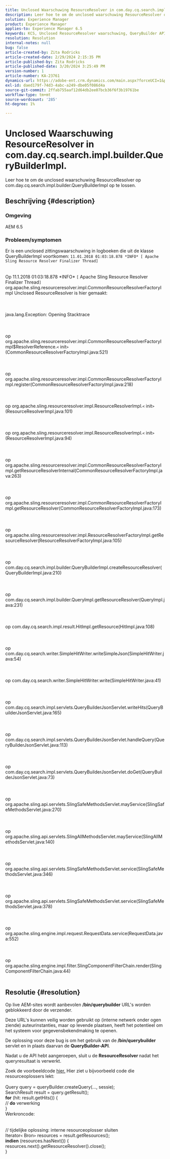 ```yaml
---
title: Unclosed Waarschuwing ResourceResolver in com.day.cq.search.impl.builder.QueryBuilderImpl.
description: Leer hoe te om de unclosed waarschuwing ResourceResolver op com.day.cq.search.impl.builder.QueryBuilderImpl op te lossen.
solution: Experience Manager
product: Experience Manager
applies-to: Experience Manager 6.5
keywords: KCS, Unclosed ResourceResolver waarschuwing, QueryBuilder API, AEM 6.5
resolution: Resolution
internal-notes: null
bug: false
article-created-by: Zita Rodricks
article-created-date: 2/29/2024 2:15:35 PM
article-published-by: Zita Rodricks
article-published-date: 3/20/2024 3:25:49 PM
version-number: 1
article-number: KA-23761
dynamics-url: https://adobe-ent.crm.dynamics.com/main.aspx?forceUCI=1&pagetype=entityrecord&etn=knowledgearticle&id=3cffbcfd-0cd7-ee11-9079-6045bd006ce9
exl-id: daed179f-74d3-4abc-a249-dbe05f086d4a
source-git-commit: 2ffab755aaf12d64db2ee07bcb36f6f3b19761be
workflow-type: tm+mt
source-wordcount: '285'
ht-degree: 1%

---
```


# Unclosed Waarschuwing ResourceResolver in com.day.cq.search.impl.builder.QueryBuilderImpl.


Leer hoe te om de unclosed waarschuwing ResourceResolver op com.day.cq.search.impl.builder.QueryBuilderImpl op te lossen.

## Beschrijving {#description}


### Omgeving

AEM 6.5

### Probleem/symptomen

Er is een unclosed zittingswaarschuwing in logboeken die uit de klasse QueryBuilderImpl voortkomen: `11.01.2018 01:03:18.878 *INFO* [ Apache Sling Resource Resolver Finalizer Thread]`
<br><br><br>Op 11.1.2018 01:03:18.878 \*INFO\* `[` Apache Sling Resource Resolver Finalizer Thread`]`  org.apache.sling.resourceresolver.impl.CommonResourceResolverFactoryImpl Unclosed ResourceResolver is hier gemaakt: <br><br><br><br>java.lang.Exception: Opening Stacktrace<br><br><br><br>op org.apache.sling.resourceresolver.impl.CommonResourceResolverFactoryImpl$ResolverReference.`<` init`>` (CommonResourceResolverFactoryImpl.java:521)<br><br><br><br>op org.apache.sling.resourceresolver.impl.CommonResourceResolverFactoryImpl.register(CommonResourceResolverFactoryImpl.java:218)<br><br><br><br>op org.apache.sling.resourceresolver.impl.ResourceResolverImpl.`<` init`>` (ResourceResolverImpl.java:101)<br><br><br><br>op org.apache.sling.resourceresolver.impl.ResourceResolverImpl.`<` init`>` (ResourceResolverImpl.java:94)<br><br><br><br>op org.apache.sling.resourceresolver.impl.CommonResourceResolverFactoryImpl.getResourceResolverInternal(CommonResourceResolverFactoryImpl.java:263)<br><br><br><br>op org.apache.sling.resourceresolver.impl.CommonResourceResolverFactoryImpl.getResourceResolver(CommonResourceResolverFactoryImpl.java:173)<br><br><br><br>op org.apache.sling.resourceresolver.impl.ResourceResolverFactoryImpl.getResourceResolver(ResourceResolverFactoryImpl.java:105)<br><br><br><br>op com.day.cq.search.impl.builder.QueryBuilderImpl.createResourceResolver(QueryBuilderImpl.java:210)<br><br><br><br>op com.day.cq.search.impl.builder.QueryImpl.getResourceResolver(QueryImpl.java:231)<br><br><br><br>op com.day.cq.search.impl.result.HitImpl.getResource(HitImpl.java:108)<br><br><br><br>op com.day.cq.search.writer.SimpleHitWriter.writeSimpleJson(SimpleHitWriter.java:54)<br><br><br><br>op com.day.cq.search.writer.SimpleHitWriter.write(SimpleHitWriter.java:41)<br><br><br><br>op com.day.cq.search.impl.servlets.QueryBuilderJsonServlet.writeHits(QueryBuilderJsonServlet.java:165)<br><br><br><br>op com.day.cq.search.impl.servlets.QueryBuilderJsonServlet.handleQuery(QueryBuilderJsonServlet.java:113)<br><br><br><br>op com.day.cq.search.impl.servlets.QueryBuilderJsonServlet.doGet(QueryBuilderJsonServlet.java:73)<br><br><br><br>op org.apache.sling.api.servlets.SlingSafeMethodsServlet.mayService(SlingSafeMethodsServlet.java:270)<br><br><br><br>op org.apache.sling.api.servlets.SlingAllMethodsServlet.mayService(SlingAllMethodsServlet.java:140)<br><br><br><br>op org.apache.sling.api.servlets.SlingSafeMethodsServlet.service(SlingSafeMethodsServlet.java:346)<br><br><br><br>op org.apache.sling.api.servlets.SlingSafeMethodsServlet.service(SlingSafeMethodsServlet.java:378)<br><br><br><br>op org.apache.sling.engine.impl.request.RequestData.service(RequestData.java:552)<br><br><br><br>op org.apache.sling.engine.impl.filter.SlingComponentFilterChain.render(SlingComponentFilterChain.java:44)<br><br>

## Resolutie {#resolution}


Op live AEM-sites wordt aanbevolen <b>/bin/querybuilder</b> URL&#39;s worden geblokkeerd door de verzender.

Deze URL&#39;s kunnen veilig worden gebruikt op (interne netwerk onder ogen ziende) auteurinstanties, maar op levende plaatsen, heeft het potentieel om het systeem voor gegevensbekendmaking te openen.

De oplossing voor deze bug is om het gebruik van de<b> /bin/querybuilder</b> servlet en in plaats daarvan de <b>QueryBuilder-API</b>.

Nadat u de API hebt aangeroepen, sluit u de <b>ResourceResolver </b>nadat het queryresultaat is verwerkt.

Zoek de voorbeeldcode [hier.](https://github.com/Adobe-Consulting-Services/acs-aem-samples/blob/master/bundle/src/main/java/com/adobe/acs/samples/search/querybuilder/impl/SampleQueryBuilder.java#L195) Hier ziet u bijvoorbeeld code die resourceoplossers lekt:
<br> <br>Query query = queryBuilder.createQuery(..., sessie);<br>SearchResult result = query.getResult();<br><b>for</b> (hit: result.getHits()) {<br>// <b>do</b> verwerking<br>}<br>
Werkroncode:
<br> <br> <br>// tijdelijke oplossing: interne resourceoplosser sluiten<br>Iterator`<` Bron`>`  resources = result.getResources();<br><b>indien</b> (resources.hasNext()) {<br>resources.next().getResourceResolver().close();<br>}
